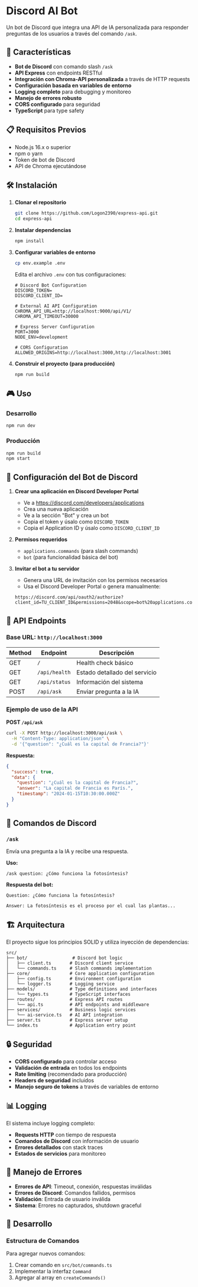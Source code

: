 # Discord AI Bot

Un bot de Discord que integra una API de IA personalizada para responder preguntas de los usuarios a través del comando `/ask`.

## 🚀 Características

- **Bot de Discord** con comando slash `/ask`
- **API Express** con endpoints RESTful
- **Integración con Chroma-API personalizada** a través de HTTP requests
- **Configuración basada en variables de entorno**
- **Logging completo** para debugging y monitoreo
- **Manejo de errores robusto**
- **CORS configurado** para seguridad
- **TypeScript** para type safety

## 📋 Requisitos Previos

- Node.js 16.x o superior
- npm o yarn
- Token de bot de Discord
- API de Chroma ejecutándose

## 🛠️ Instalación

1. **Clonar el repositorio**
   ```bash
   git clone https://github.com/Logon2390/express-api.git
   cd express-api
   ```

2. **Instalar dependencias**
   ```bash
   npm install
   ```

3. **Configurar variables de entorno**
   ```bash
   cp env.example .env
   ```
   
   Edita el archivo `.env` con tus configuraciones:
   ```env
   # Discord Bot Configuration
   DISCORD_TOKEN=
   DISCORD_CLIENT_ID=
   
   # External AI API Configuration
   CHROMA_API_URL=http://localhost:9000/api/V1/
   CHROMA_API_TIMEOUT=30000
   
   # Express Server Configuration
   PORT=3000
   NODE_ENV=development
   
   # CORS Configuration
   ALLOWED_ORIGINS=http://localhost:3000,http://localhost:3001
   ```

4. **Construir el proyecto (para producción)**
   ```bash
   npm run build
   ```

## 🎮 Uso

### Desarrollo
```bash
npm run dev
```

### Producción
```bash
npm run build
npm start
```

## 🔧 Configuración del Bot de Discord

1. **Crear una aplicación en Discord Developer Portal**
   - Ve a https://discord.com/developers/applications
   - Crea una nueva aplicación
   - Ve a la sección "Bot" y crea un bot
   - Copia el token y úsalo como `DISCORD_TOKEN`
   - Copia el Application ID y úsalo como `DISCORD_CLIENT_ID`

2. **Permisos requeridos**
   - `applications.commands` (para slash commands)
   - `bot` (para funcionalidad básica del bot)

3. **Invitar el bot a tu servidor**
   - Genera una URL de invitación con los permisos necesarios
   - Usa el Discord Developer Portal o genera manualmente:
   ```
   https://discord.com/api/oauth2/authorize?client_id=TU_CLIENT_ID&permissions=2048&scope=bot%20applications.commands
   ```

## 📡 API Endpoints

### Base URL: `http://localhost:3000`

| Method | Endpoint | Descripción |
|--------|----------|-------------|
| GET | `/` | Health check básico |
| GET | `/api/health` | Estado detallado del servicio |
| GET | `/api/status` | Información del sistema |
| POST | `/api/ask` | Enviar pregunta a la IA |

### Ejemplo de uso de la API

**POST `/api/ask`**
```bash
curl -X POST http://localhost:3000/api/ask \
  -H "Content-Type: application/json" \
  -d '{"question": "¿Cuál es la capital de Francia?"}'
```

**Respuesta:**
```json
{
  "success": true,
  "data": {
    "question": "¿Cuál es la capital de Francia?",
    "answer": "La capital de Francia es París.",
    "timestamp": "2024-01-15T10:30:00.000Z"
  }
}
```

## 🤖 Comandos de Discord

### `/ask`
Envía una pregunta a la IA y recibe una respuesta.

**Uso:**
```
/ask question: ¿Cómo funciona la fotosíntesis?
```

**Respuesta del bot:**
```
Question: ¿Cómo funciona la fotosíntesis?

Answer: La fotosíntesis es el proceso por el cual las plantas...
```

## 🏗️ Arquitectura

El proyecto sigue los principios SOLID y utiliza inyección de dependencias:

```
src/
├── bot/                 # Discord bot logic
│   ├── client.ts       # Discord client service
│   └── commands.ts     # Slash commands implementation
├── core/               # Core application configuration
│   ├── config.ts       # Environment configuration
│   └── logger.ts       # Logging service
├── models/             # Type definitions and interfaces
│   └── types.ts        # TypeScript interfaces
├── routes/             # Express API routes
│   └── api.ts          # API endpoints and middleware
├── services/           # Business logic services
│   └── ai-service.ts   # AI API integration
├── server.ts           # Express server setup
└── index.ts            # Application entry point
```

## 🔒 Seguridad

- **CORS configurado** para controlar acceso
- **Validación de entrada** en todos los endpoints
- **Rate limiting** (recomendado para producción)
- **Headers de seguridad** incluidos
- **Manejo seguro de tokens** a través de variables de entorno

## 📊 Logging

El sistema incluye logging completo:

- **Requests HTTP** con tiempo de respuesta
- **Comandos de Discord** con información de usuario
- **Errores detallados** con stack traces
- **Estados de servicios** para monitoreo

## 🚨 Manejo de Errores

- **Errores de API**: Timeout, conexión, respuestas inválidas
- **Errores de Discord**: Comandos fallidos, permisos
- **Validación**: Entrada de usuario inválida
- **Sistema**: Errores no capturados, shutdown graceful

## 🔧 Desarrollo

### Estructura de Comandos
Para agregar nuevos comandos:

1. Crear comando en `src/bot/commands.ts`
2. Implementar la interfaz `Command`
3. Agregar al array en `createCommands()`
